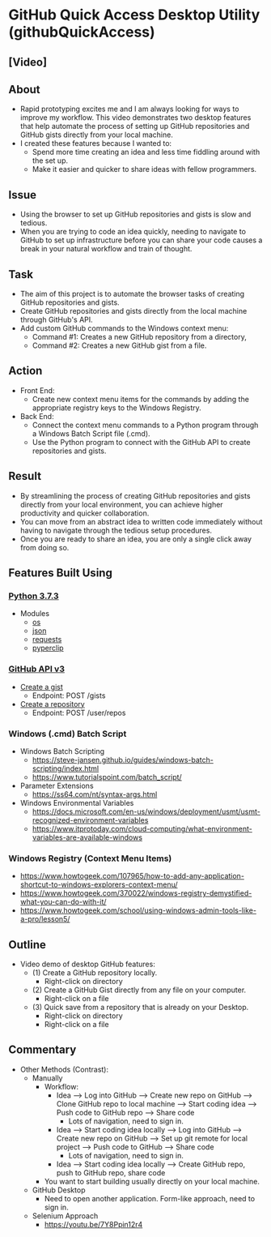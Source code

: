 # GitHub Quick Access Desktop Utility (githubQuickAccess)

## [Video]

## About

- Rapid prototyping excites me and I am always looking for ways to improve my workflow. This video demonstrates two desktop features that help automate the process of setting up GitHub repositories and GitHub gists directly from your local machine.
- I created these features because I wanted to:
  - Spend more time creating an idea and less time fiddling around with the set up.
  - Make it easier and quicker to share ideas with fellow programmers.

## Issue

- Using the browser to set up GitHub repositories and gists is slow and tedious.
- When you are trying to code an idea quickly, needing to navigate to GitHub to set up infrastructure before you can share your code causes a break in your natural workflow and train of thought.

## Task

- The aim of this project is to automate the browser tasks of creating GitHub repositories and gists.
- Create GitHub repositories and gists directly from the local machine through GitHub's API.
- Add custom GitHub commands to the Windows context menu:
  - Command #1: Creates a new GitHub repository from a directory,
  - Command #2: Creates a new GitHub gist from a file.

## Action

- Front End:
  - Create new context menu items for the commands by adding the appropriate registry keys to the Windows Registry.
- Back End:
  - Connect the context menu commands to a Python program through a Windows Batch Script file (.cmd).
  - Use the Python program to connect with the GitHub API to create repositories and gists.

## Result

- By streamlining the process of creating GitHub repositories and gists directly from your local environment, you can achieve higher productivity and quicker collaboration.
- You can move from an abstract idea to written code immediately without having to navigate through the tedious setup procedures.
- Once you are ready to share an idea, you are only a single click away from doing so.

## Features Built Using

### [Python 3.7.3](https://www.python.org/ )

- Modules
  - [os](https://docs.python.org/3.7/library/os.html?highlight=os#module-os "Miscellaneous operating system interfaces")
  - [json](https://docs.python.org/3.7/library/json.html "JSON encoder and decoder")
  - [requests](https://pypi.org/project/requests/, "pip install requests")
  - [pyperclip](https://pypi.org/project/pyperclip/ "pip install pyperclip")

### [GitHub API v3](https://developer.github.com/v3/)

- [Create a gist](https://developer.github.com/v3/gists/#create-a-gist)
  - Endpoint: POST /gists
- [Create a repository](https://developer.github.com/v3/repos/#create)
  - Endpoint: POST /user/repos

### Windows (.cmd) Batch Script

- Windows Batch Scripting
  - <https://steve-jansen.github.io/guides/windows-batch-scripting/index.html>
  - <https://www.tutorialspoint.com/batch_script/>
- Parameter Extensions
  - <https://ss64.com/nt/syntax-args.html>
- Windows Environmental Variables
  - <https://docs.microsoft.com/en-us/windows/deployment/usmt/usmt-recognized-environment-variables>
  - <https://www.itprotoday.com/cloud-computing/what-environment-variables-are-available-windows>

### Windows Registry (Context Menu Items)

- <https://www.howtogeek.com/107965/how-to-add-any-application-shortcut-to-windows-explorers-context-menu/>
- <https://www.howtogeek.com/370022/windows-registry-demystified-what-you-can-do-with-it/>
- <https://www.howtogeek.com/school/using-windows-admin-tools-like-a-pro/lesson5/>

<!-- ===================================================== -->

## Outline

- Video demo of desktop GitHub features:
  - (1) Create a GitHub repository locally.
    - Right-click on directory
  - (2) Create a GitHub Gist directly from any file on your computer.
    - Right-click on a file
  - (3) Quick save from a repository that is already on your Desktop.
    - Right-click on directory
    - Right-click on a file

## Commentary

- Other Methods (Contrast):
  - Manually
    - Workflow:
      - Idea --> Log into GitHub --> Create new repo on GitHub  --> Clone GitHub repo to local machine --> Start coding idea --> Push code to GitHub repo --> Share code
        - Lots of navigation, need to sign in.
      - Idea --> Start coding idea locally --> Log into GitHub --> Create new repo on GitHub --> Set up git remote for local project --> Push code to GitHub  --> Share code
        - Lots of navigation, need to sign in.
      - Idea --> Start coding idea locally --> Create GitHub repo, push to GitHub repo, share code
    - You want to start building usually directly on your local machine.
  - GitHub Desktop
    - Need to open another application. Form-like approach, need to sign in.
  - Selenium Approach
    - <https://youtu.be/7Y8Ppin12r4>
